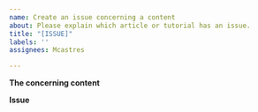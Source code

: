 ```yaml
---
name: Create an issue concerning a content
about: Please explain which article or tutorial has an issue.
title: "[ISSUE]"
labels: ''
assignees: Mcastres

---
```


**The concerning content**
<!--
Hello 👋

Before you start, please make sure your issue is understandable and reproducible.
To make your issue readable make sure you use valid Markdown syntax.

Please explain which article or tutorial has an issue.
-->

**Issue**
<!--
Describe the issue
-->
